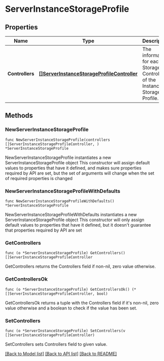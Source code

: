 # ServerInstanceStorageProfile

## Properties

Name | Type | Description | Notes
------------ | ------------- | ------------- | -------------
**Controllers** | [**[]ServerInstanceStorageProfileController**](ServerInstanceStorageProfileController.md) | The information for each Storage Controller of the Instance Storage Profile. | 

## Methods

### NewServerInstanceStorageProfile

`func NewServerInstanceStorageProfile(controllers []ServerInstanceStorageProfileController, ) *ServerInstanceStorageProfile`

NewServerInstanceStorageProfile instantiates a new ServerInstanceStorageProfile object
This constructor will assign default values to properties that have it defined,
and makes sure properties required by API are set, but the set of arguments
will change when the set of required properties is changed

### NewServerInstanceStorageProfileWithDefaults

`func NewServerInstanceStorageProfileWithDefaults() *ServerInstanceStorageProfile`

NewServerInstanceStorageProfileWithDefaults instantiates a new ServerInstanceStorageProfile object
This constructor will only assign default values to properties that have it defined,
but it doesn't guarantee that properties required by API are set

### GetControllers

`func (o *ServerInstanceStorageProfile) GetControllers() []ServerInstanceStorageProfileController`

GetControllers returns the Controllers field if non-nil, zero value otherwise.

### GetControllersOk

`func (o *ServerInstanceStorageProfile) GetControllersOk() (*[]ServerInstanceStorageProfileController, bool)`

GetControllersOk returns a tuple with the Controllers field if it's non-nil, zero value otherwise
and a boolean to check if the value has been set.

### SetControllers

`func (o *ServerInstanceStorageProfile) SetControllers(v []ServerInstanceStorageProfileController)`

SetControllers sets Controllers field to given value.



[[Back to Model list]](../README.md#documentation-for-models) [[Back to API list]](../README.md#documentation-for-api-endpoints) [[Back to README]](../README.md)


